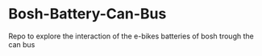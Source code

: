 # Bosh-Battery-Can-Bus
Repo to explore the interaction of the e-bikes batteries of bosh trough the can bus 
